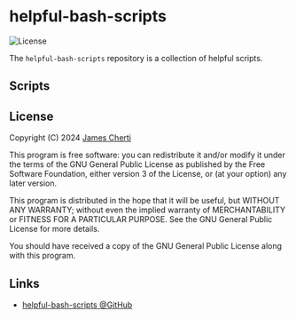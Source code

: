# helpful-bash-scripts
![License](https://img.shields.io/github/license/jamescherti/helpful-bash-scripts)

The `helpful-bash-scripts` repository is a collection of helpful scripts.

## Scripts

## License

Copyright (C) 2024 [James Cherti](https://www.jamescherti.com)

This program is free software: you can redistribute it and/or modify it under the terms of the GNU General Public License as published by the Free Software Foundation, either version 3 of the License, or (at your option) any later version.

This program is distributed in the hope that it will be useful, but WITHOUT ANY WARRANTY; without even the implied warranty of MERCHANTABILITY or FITNESS FOR A PARTICULAR PURPOSE. See the GNU General Public License for more details.

You should have received a copy of the GNU General Public License along with this program.

## Links

- [helpful-bash-scripts @GitHub](https://github.com/jamescherti/helpful-bash-scripts)
